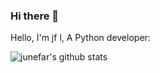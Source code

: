 ### Hi there 👋

Hello, I'm jf l, A Python developer:

<!--
- 👯 I’m looking to collaborate on ...
- 🤔 I’m looking for help with ...
- 💬 Ask me about ...
- 📫 How to reach me: ...
- 😄 Pronouns: ...
- ⚡ Fun fact: ...
-->
![junefar's github stats](https://github-readme-stats.vercel.app/api?username=junefar&show_icons=true&theme=radical)

